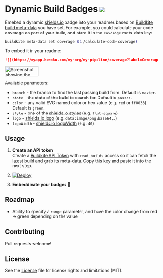 # Dynamic Build Badges ![](https://img.shields.io/badge/Woot-100%-green.svg?style=flat-square)

Emebed a dynamic [shields.io](http://shields.io) badge into your readmes based on [Buildkite build meta-data](https://buildkite.com/docs/guides/build-meta-data) you have set. For example, you could calculate your code coverage as part of your build, and store it in the `coverage` meta-data key:

```bash
buildkite meta-data set coverage $(./calculate-code-coverage)
```

To embed it in your readme:

```markdown
![](https://myapp.heroku.com/my-org/my-pipeline/coverage?label=Coverage)
```

<img src="https://cloud.githubusercontent.com/assets/153/14535645/1cd6b448-02b2-11e6-91f4-382a288c5546.png" alt="Screenshot showing the badge" width="110" height="32">

Available parameters:

* `branch` - the branch to find the last passing build from. Default is `master`.
* `state` - the state of the build to search for. Default is `passed`.
* `color` - any valid SVG named color or hex value (e.g. `red` or `ff0033`). Default is `green`.
* `style` - one of the [shields.io styles](http://shields.io/#styles) (e.g. `flat-square`)
* `logo` - [shields.io logo](http://shields.io/#styles) (e.g. `data:image/png;base64,…`)
* `logoWidth` - [shields.io logoWidth](http://shields.io/#styles) (e.g. `40`)

## Usage

1. **Create an API token**<br>Create a [Buildkite API Token](https://buildkite.com/user/api-access-tokens) with `read_builds` access so it can fetch the latest build and grab its meta-data. Copy this key and paste it into the next step.

1. [![Deploy](https://www.herokucdn.com/deploy/button.svg)](https://heroku.com/deploy)

4. **Embeddinate your badges** :tada:

## Roadmap

* Ability to specify a `range` parameter, and have the color change from red → green depending on the value

## Contributing

Pull requests welcome!

## License

See the [License](License.md) file for license rights and limitations (MIT).
